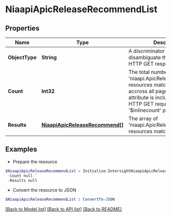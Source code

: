 # NiaapiApicReleaseRecommendList
## Properties

Name | Type | Description | Notes
------------ | ------------- | ------------- | -------------
**ObjectType** | **String** | A discriminator value to disambiguate the schema of a HTTP GET response body. | 
**Count** | **Int32** | The total number of &#39;niaapi.ApicReleaseRecommend&#39; resources matching the request, accross all pages. The &#39;Count&#39; attribute is included when the HTTP GET request includes the &#39;$inlinecount&#39; parameter. | [optional] 
**Results** | [**NiaapiApicReleaseRecommend[]**](NiaapiApicReleaseRecommend.md) | The array of &#39;niaapi.ApicReleaseRecommend&#39; resources matching the request. | [optional] 

## Examples

- Prepare the resource
```powershell
$NiaapiApicReleaseRecommendList = Initialize-IntersightNiaapiApicReleaseRecommendList  -ObjectType null `
 -Count null `
 -Results null
```

- Convert the resource to JSON
```powershell
$NiaapiApicReleaseRecommendList | ConvertTo-JSON
```

[[Back to Model list]](../README.md#documentation-for-models) [[Back to API list]](../README.md#documentation-for-api-endpoints) [[Back to README]](../README.md)

